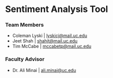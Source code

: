 # Sentiment Analysis Tool

### Team Members
- Coleman Lyski | lyskicj@mail.uc.edu
- Jeet Shah | shahjt@mail.uc.edu
- Tim McCabe | mccabetp@mail.uc.edu

### Faculty Advisor
- Dr. Ali Minai | ali.minai@uc.edu
